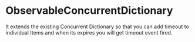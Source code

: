 # ObservableConcurrentDictionary
It extends the existing Concurrent Dictionary so that you can add timeout to individual Items and when its expires you will get timeout event fired.
